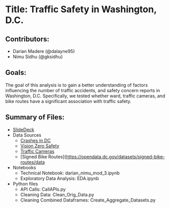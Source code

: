 # Title: Traffic Safety in Washington, D.C.

## Contributors:
- Darian Madere (@dalayne95) 
- Nimu Sidhu (@gksidhu)

## Goals:
The goal of this analysis is to gain a better understanding of factors influencing the number of traffic accidents, and safety concern reports in Washington, D.C. Specifically, we tested whether ward, traffic cameras, and bike routes have a significant association with traffic safety.

## Summary of Files: 
- [SlideDeck](https://docs.google.com/presentation/d/1qSg4Fq_m1HTXrvyCTvU4qbk6bxT8BXK9W7q8cISMkuQ/edit?usp=sharing)
- Data Sources
  - [Crashes in DC](https://opendata.dc.gov/datasets/crashes-in-dc/data)
  - [Vision Zero Safety](https://opendata.dc.gov/datasets/vision-zero-safety/)
  - [Traffic Cameras](https://opendata.dc.gov/datasets/traffic-camera)
  - [Signed Bike Routes](https://opendata.dc.gov/datasets/signed-bike-routes/data
- Notebooks 
  - Technical Notebook: darian_nimu_mod_3.ipynb
  - Exploratory Data Analysis: EDA.ipynb
- Python files 
  - API Calls: CallAPIs.py
  - Cleaning Data: Clean_Orig_Data.py
  - Cleaning Combined Dataframes: Create_Aggregate_Datasets.py
